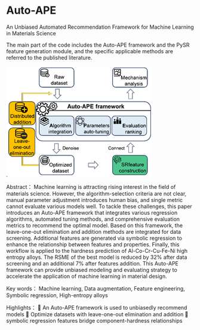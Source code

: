 # Auto-APE
An Unbiased Automated Recommendation Framework for Machine Learning in Materials Science

The main part of the code includes the Auto-APE framework and the PySR feature generation module, and the specific applicable methods are referred to the published literature.

![Alt text](image.png)

Abstract：
Machine learning is attracting rising interest in the field of materials science. However, the algorithm-selection criteria are not clear, manual parameter adjustment introduces human bias, and single metric cannot evaluate various models well. To tackle these challenges, this paper introduces an Auto-APE framework that integrates various regression algorithms, automated tuning methods, and comprehensive evaluation metrics to recommend the optimal model. Based on this framework, the leave-one-out elimination and addition methods are integrated for data screening. Additional features are generated via symbolic regression to enhance the relationship between features and properties. Finally, this workflow is applied to the hardness prediction of Al-Co-Cr-Cu-Fe-Ni high entropy alloys. The RSME of the best model is reduced by 32% after data screening and an additional 7% after features addition. This Auto-APE framework can provide unbiased modeling and evaluating strategy to accelerate the application of machine learning in material design.

Key words： Machine learning, Data augmentation, Feature engineering, Symbolic regression, High-entropy alloys

Highlights：
	An Auto-APE framework is used to unbiasedly recommend models
	Optimize datasets with leave-one-out elimination and addition
	symbolic regression features bridge component-hardness relationships
